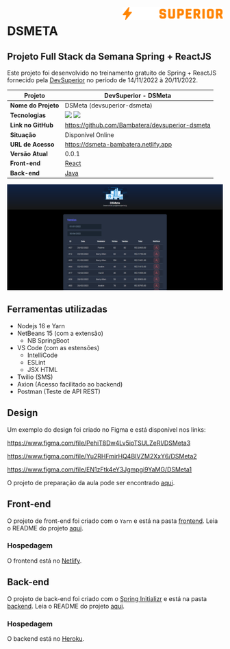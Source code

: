 <img src="./devsuperior.svg" height=30 style="float: right;" />

# DSMETA

## Projeto Full Stack da Semana Spring + ReactJS

Este projeto foi desenvolvido no treinamento gratuito de Spring + ReactJS fornecido pela [DevSuperior](http://www.devsuperior.com.br) no período de 14/11/2022 à 20/11/2022.

| Projeto                     | DevSuperior - DSMeta         |
| --------------------------- | ---------------------------- |
| **Nome do Projeto**         | DSMeta (devsuperior-dsmeta)  |
| **Tecnologias**             | <img src="https://cdn.jsdelivr.net/gh/devicons/devicon/icons/react/react-original.svg" height=30 /> <img src="https://cdn.jsdelivr.net/gh/devicons/devicon/icons/spring/spring-original.svg" height=30 /> |
| **Link no GitHub**          | https://github.com/Bambatera/devsuperior-dsmeta |
| **Situação**                | Disponível Online            |
| **URL de Acesso**           | https://dsmeta-bambatera.netlify.app |
| **Versão Atual**            | 0.0.1                        |
| **Front-end**                | [React](./frontend/)        |
| **Back-end**                | [Java](./backend/)           |

![Tela inicial da aplicação](./dsmeta.png "DSMeta")

## Ferramentas utilizadas

* Nodejs 16 e Yarn
* NetBeans 15 (com a extensão)
	* NB SpringBoot
* VS Code (com as estensões)
    * IntelliCode
    * ESLint
    * JSX HTML
* Twilio (SMS)
* Axion (Acesso facilitado ao backend)
* Postman (Teste de API REST)


## Design

Um exemplo do design foi criado no Figma e está disponível nos links:

https://www.figma.com/file/PehiT8Dw4Lv5ioTSULZeRI/DSMeta3

https://www.figma.com/file/Yu2RHFmirHQ4BIVZM2XxY6/DSMeta2

https://www.figma.com/file/EN1zFtk4eY3Jgmpgi9YaMG/DSMeta1

O projeto de preparação da aula pode ser encontrado [aqui](https://github.com/acenelio/dsmeta-css).

## Front-end

O projeto de front-end foi criado com o `Yarn` e está na pasta [frontend](./frontend/). Leia o README do projeto [aqui](./frontend/README.md).

### Hospedagem

O frontend está no [Netlify](www.netlify.com).

## Back-end

O projeto de back-end foi criado com o [Spring Initializr](https://start.spring.io/) e está na pasta [backend](./backend/). Leia o README do projeto [aqui](./backend/README.md).

### Hospedagem

O backend está no [Heroku](www.heroku.com).
